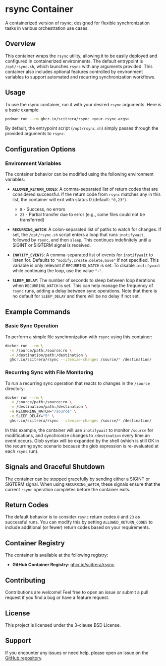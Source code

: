 # rsync Container

A containerized version of rsync, designed for flexible synchronization tasks in various orchestration use cases.

## Overview

This container wraps the `rsync` utility, allowing it to be easily deployed and configured in containerized
environments. The default entrypoint is `/opt/rsync.sh`, which launches `rsync` with any arguments provided. This
container also includes optional features controlled by environment variables to support automated and recurring
synchronization workflows.

## Usage

To use the rsync container, run it with your desired `rsync` arguments. Here is a basic example:

```bash
podman run --rm ghcr.io/scitrera/rsync <your-rsync-args>
```

By default, the entrypoint script (`/opt/rsync.sh`) simply passes through the provided arguments to `rsync`.

## Configuration Options

### Environment Variables

The container behavior can be modified using the following environment variables:

- **`ALLOWED_RETURN_CODES`**: A comma-separated list of return codes that are considered successful. If the return code
  from `rsync` matches any in this list, the container will exit with status 0 (default: `"0,23"`).
    - `0` - Success, no errors
    - `23` - Partial transfer due to error (e.g., some files could not be transferred)

- **`RECURRING_WATCH`**: A colon-separated list of paths to watch for changes. If set, the `/opt/rsync.sh` script enters
  a loop that runs `inotifywait`, followed by `rsync`, and then `sleep`. This continues indefinitely until a SIGINT or
  SIGTERM signal is received.

- **`INOTIFY_EVENTS`**: A comma-separated list of events for `inotifywait` to listen for. Defaults
  to `"modify,create,delete,move"` if not specified. This variable is only relevant if `RECURRING_WATCH` is set. To
  disable `inotifywait` while continuing the loop, use the value `"-"`.

- **`SLEEP_DELAY`**: The number of seconds to sleep between loop iterations when `RECURRING_WATCH` is set. This can help
  manage the frequency of `rsync` runs, adding a delay between sync operations. Note that there is no default
  for `SLEEP_DELAY` and there will be no delay if not set.

## Example Commands

### Basic Sync Operation

To perform a simple file synchronization with `rsync` using this container:

```bash
docker run --rm \
  -v /source/path:/source:ro \
  -v /destination/path:/destination \
  ghcr.io/scitrera/rsync --itemize-changes /source/* /destination/
```

### Recurring Sync with File Monitoring

To run a recurring sync operation that reacts to changes in the `/source` directory:

```bash
docker run --rm \
  -v /source/path:/source:ro \
  -v /destination/path:/destination \
  -e RECURRING_WATCH="/source" \
  -e SLEEP_DELAY="5" \
  ghcr.io/scitrera/rsync --itemize-changes /source/* /destination/
```

In this example, the container will use `inotifywait` to monitor `/source` for modifications, and synchronize changes
to `/destination` every time an event occurs. Glob syntax will be expanded by the shell (which is still OK in the
recurring sync scenario because the glob expression is re-evaluated at each `rsync` run).

## Signals and Graceful Shutdown

The container can be stopped gracefully by sending either a SIGINT or SIGTERM signal. When using `RECURRING_WATCH`,
these signals ensure that the current `rsync` operation completes before the container exits.

## Return Codes

The default behavior is to consider `rsync` return codes `0` and `23` as successful runs. You can modify this by
setting `ALLOWED_RETURN_CODES` to include additional (or fewer) return codes based on your requirements.

## Container Registry

The container is available at the following registry:

- **GitHub Container Registry**:
  [ghcr.io/scitrera/rsync](https://github.com/scitrera/rsync-container/pkgs/container/rsync)

## Contributing

Contributions are welcome! Feel free to open an issue or submit a pull request if you find a bug or have a feature
request.

## License

This project is licensed under the 3-clause BSD License.

## Support

If you encounter any issues or need help, please open an issue on
the [GitHub repository](https://github.com/scitrera/rsync-container).


